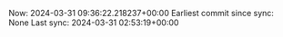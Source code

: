 Now: 2024-03-31 09:36:22.218237+00:00 Earliest commit since sync: None Last sync: 2024-03-31 02:53:19+00:00
